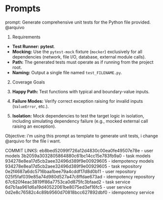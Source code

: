 # Prompts

prompt:
Generate comprehensive unit tests for the Python file provided.
@arquivo

1. Requirements

* **Test Runner:** **pytest**.
* **Mocking:** Use the `pytest-mock` fixture (`mocker`) exclusively for all dependencies (network, file I/O, database, external module calls).
* **Path:** The generated tests must operate as if running from the project root.
* **Naming:** Output a single file named `test_FILENAME.py`.

2. Coverage Goals

1.  **Happy Path:** Test functions with typical and boundary-value inputs.
2.  **Failure Modes:** Verify correct exception raising for invalid inputs (`ValueError`, etc.).
3.  **Isolation:** Mock dependencies to test the target logic in isolation, including simulating dependency failure (e.g., mocked external call raising an exception).


Objective:
i'm using this prompt as template to generate unit tests, i change @arquivo for the file i want.

COMMIT LINKS:
eb8bed52099f726a12d4830c00ea0fe49507e78e - user models
3b2059a3032805864880c61bc14cc15e783fb9a0 - task models
934278e8ea17d5cb2aee32496d389f9e00929605 - idempotency models
934278e8ea17d5cb2aee32496d389f9e00929605 - task repository
0e2f4687a6dc5716baa1bee79a4cddf17d8d0b11 - user repository
025f5faf039e85a74d980d527a47c8ffdae673ad - idempotency repository
67c620f4eac3819ff86a7753ca0d875fc3bfaad2 - task service
6d7b1aa961d6a19d40522061be8075ed3ef16fc5 - user service
0d2e8c76582c4c89b9560d70818bcc627892dbf0 - idempotency service


